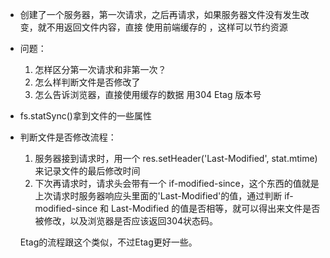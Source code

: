   - 创建了一个服务器，第一次请求，之后再请求，如果服务器文件没有发生改变，就不用返回文件内容，直接
  使用前端缓存的  ，这样可以节约资源

  - 问题：
    1. 怎样区分第一次请求和非第一次？
    2. 怎么样判断文件是否修改了
    3. 怎么告诉浏览器，直接使用缓存的数据
      用304
      Etag 版本号


  - fs.statSync()拿到文件的一些属性

  - 判断文件是否修改流程：
     1. 服务器接到请求时，用一个 res.setHeader('Last-Modified', stat.mtime) 来记录文件的最后修改时间
     2. 下次再请求时，请求头会带有一个 if-modified-since，这个东西的值就是上次请求时服务器响应头里面的'Last-Modified'的值，通过判断 if-modified-since 和 Last-Modified 的值是否相等，就可以得出来文件是否被修改，以及浏览器是否应该返回304状态码。

    Etag的流程跟这个类似，不过Etag更好一些。